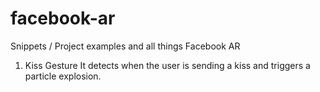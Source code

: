 # facebook-ar
Snippets / Project examples and all things Facebook AR 

1. Kiss Gesture
It detects when the user is sending a kiss and triggers a particle explosion.
